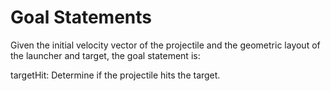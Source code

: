 # Goal Statements

Given the initial velocity vector of the projectile and the geometric layout of the launcher and target, the goal statement is:

<div id="targetHit">

targetHit: Determine if the projectile hits the target.

</div>
